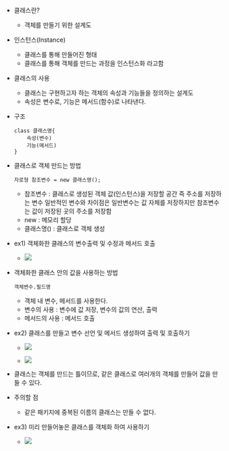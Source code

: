 
- 클래스란?
	- 객체를 만들기 위한 설계도

- 인스턴스(Instance)
	- 클래스를 통해 만들어진 형태
	- 클래스를 통해 객체를 만드는 과정을 인스턴스화 라고함

- 클래스의 사용
	- 클래스는 구현하고자 하는 객체의 속성과 기능들을 정의하는 설계도
	- 속성은 변수로, 기능은 메서드(함수)로 나타낸다.

- 구조
	```
	class 클래스명{
		속성(변수)
		기능(메서드)
	}
	``` 

- 클래스로 객체 만드는 방법
	```
	자로형 참조변수 = new 클래스명();
	```
	- 참조변수 : 클래스로 생성된 객체 값(인스턴스)을 저장할 공간 즉 주소를 저장하는 변수 일반적인 변수와 차이점은 일반변수는 값 자체를 저장하지만 참조변수는 값이 저장된 곳의 주소를 저장함
	- new : 메모리 할당
	- 클래스명() : 클래스로 객체 생성

- ex1) 객체화한 클래스의 변수출력 및 수정과 메서드 호출
	- ![](https://i.imgur.com/sxBXReg.png)

- 객체화한 클래스 안의 값을 사용하는 방법
	~~~
	객체변수.필드명
	~~~ 
	- 객체 내 변수, 메서드를 사용한다.
	- 변수의 사용 : 변수에 값 저장, 변수의 값의 연산, 출력
	- 메서드의 사용 : 메서드 호출

- ex2) 클래스를 만들고 변수 선언 및 메서드 생성하여 출력 및 호출하기
	- ![](https://i.imgur.com/yXRIx5c.png)
	
	-  ![](https://i.imgur.com/BxytF12.png)

- 클래스는 객체를 만드는 틀이므로, 같은 클래스로 여러개의 객체를 만들어 값을 만들 수 있다.

- 주의할 점
	- 같은 패키지에 중복된 이름의 클래스는 만들 수 없다.

- ex3) 미리 만들어놓은 클래스를 객체화 하여 사용하기
	- ![](https://i.imgur.com/eHzpf1I.png)
